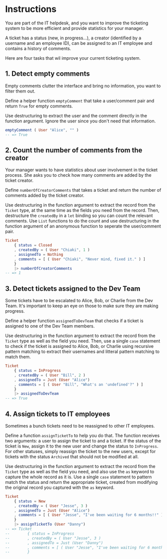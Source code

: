 # Instructions

You are part of the IT helpdesk, and you want to improve the ticketing system to be more efficient and provide statistics for your manager.

A ticket has a status (new, in progress...), a creator (identified by a username and an employee ID), can be assigned to an IT employee and contains a history of comments.

Here are four tasks that wil improve your current ticketing system.

## 1. Detect empty comments

Empty comments clutter the interface and bring no information, you want to filter them out.

Define a helper function `emptyComment` that take a user/comment pair and return `True` for empty comments.

Use destructuring to extract the user and the comment directly in the function argument. Ignore the user since you don't need that information.

```elm
emptyComment ( User "Alice", "" )
-- => True
```

## 2. Count the number of comments from the creator

Your manager wants to have statistics about user involvement in the ticket process. 
She asks you to check how many comments are added by the ticket creator.

Define `numberOfCreatorComments` that takes a ticket and return the number of comments added by the ticket creator.

Use destructuring in the function argument to extract the record from the `Ticket` type, at the same time as the fields you need from the record. 
Then, destructure the `createdBy` in a `let` binding so you can count the relevant comments.
Use `List` functions to do the count and use destructuring in the function argument of an anonymous function to seperate the user/comment pair.

```elm
Ticket
    { status = Closed
    , createdBy = ( User "Chiaki", 1 )
    , assignedTo = Nothing
    , comments = [ ( User "Chiaki", "Never mind, fixed it." ) ]
    }
    |> numberOfCreatorComments
-- => 1
```

## 3. Detect tickets assigned to the Dev Team

Some tickets have to be escalated to Alice, Bob, or Charlie from the Dev Team.
It's important to keep an eye on those to make sure they are making progress.

Define a helper function `assignedToDevTeam` that checks if a ticket is assigned to one of the Dev Team members.

Use destructuring in the function argument to extract the record from the `Ticket` type as well as the field you need.
Then, use a single `case` statement to check if the ticket is assigned to Alice, Bob, or Charlie using recursive pattern matching to extract their usernames and litteral pattern matching to match them. 

```elm
Ticket
    { status = InProgress
    , createdBy = ( User "Bill", 2 )
    , assignedTo = Just (User "Alice")
    , comments = [ ( User "Bill", "What's an 'undefined'?" ) ]
    }
    |> assignedToDevTeam
-- => True
```

## 4. Assign tickets to IT employees

Sometimes a bunch tickets need to be reassigned to other IT employees.

Define a function `assignTicketTo` to help you do that. The function receives two arguments: a user to assign the ticket to and a ticket. 
If the status of the ticket is `New`, assign it to the new user and change the status to `InProgress`. 
For other statuses, simply reassign the ticket to the new users, except for tickets with the status `Archived` that should not be modified at all.

Use destructuring in the function argument to extract the record from the `Ticket` type as well as the field you need, and also use the `as` keyword to capture the whole record as it is. 
Use a single `case` statement to pattern match the status and return the appropriate ticket, created from modifying the original record you captured with the `as` keyword.

```elm
Ticket
    { status = New
    , createdBy = ( User "Jesse", 3 )
    , assignedTo = Just (User "Alice")
    , comments = [ ( User "Jesse", "I've been waiting for 6 months!!" ) ]
    }
    |> assignTicketTo (User "Danny")
-- => Ticket
--        { status = InProgress
--        , createdBy = ( User "Jesse", 3 )
--        , assignedTo = Just (User "Danny")
--        , comments = [ ( User "Jesse", "I've been waiting for 6 months!!" ) ]
--        }
```